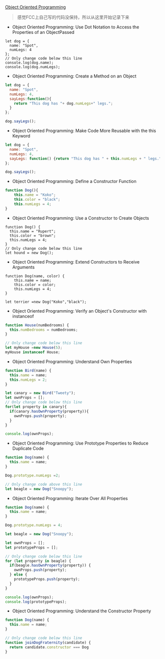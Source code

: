 
[Object Oriented Programming](https://www.freecodecamp.org/learn/javascript-algorithms-and-data-structures/object-oriented-programming/)

> 感觉FCC上自己写的代码没保持，所以从这里开始记录下来

- Object Oriented Programming: Use Dot Notation to Access the Properties of an ObjectPassed

```JS
let dog = {
  name: "Spot",
  numLegs: 4
};
// Only change code below this line
console.log(dog.name);
console.log(dog.numLegs);
```

- Object Oriented Programming: Create a Method on an Object
```js
let dog = {
  name: "Spot",
  numLegs: 4,
  sayLegs:function(){
    return "This dog has "+ dog.numLegs+" legs.";
  }
};

dog.sayLegs();
```
- Object Oriented Programming: Make Code More Reusable with the this Keyword

```js
let dog = {
  name: "Spot",
  numLegs: 4,
  sayLegs: function() {return "This dog has " + this.numLegs + " legs.";}
};

dog.sayLegs();
```
- Object Oriented Programming: Define a Constructor Function

```js
function Dog(){
    this.name = "Koko";
    this.color = "black";
    this.numLegs = 4;
}
```

- Object Oriented Programming: Use a Constructor to Create Objects

```JS
function Dog() {
  this.name = "Rupert";
  this.color = "brown";
  this.numLegs = 4;
}
// Only change code below this line
let hound = new Dog(); 
```

- Object Oriented Programming: Extend Constructors to Receive Arguments

```JS
function Dog(name, color) {
    this.name = name;
    this.color = color;
    this.numLegs = 4;
}

let terrier =new Dog("Koko","black");
```

- Object Oriented Programming: Verify an Object's Constructor with instanceof

```js
function House(numBedrooms) {
  this.numBedrooms = numBedrooms;
}

// Only change code below this line
let myHouse =new House(5);
myHouse instanceof House;
```

- Object Oriented Programming: Understand Own Properties

```js
function Bird(name) {
  this.name = name;
  this.numLegs = 2;
}

let canary = new Bird("Tweety");
let ownProps = [];
// Only change code below this line
for(let property in canary){
  if(canary.hasOwnProperty(property)){
    ownProps.push(property);
  }
}

console.log(ownProps);
```

- Object Oriented Programming: Use Prototype Properties to Reduce Duplicate Code

```js
function Dog(name) {
  this.name = name;
}

Dog.prototype.numLegs =2;

// Only change code above this line
let beagle = new Dog("Snoopy");
```

- Object Oriented Programming: Iterate Over All Properties

```js
function Dog(name) {
  this.name = name;
}

Dog.prototype.numLegs = 4;

let beagle = new Dog("Snoopy");

let ownProps = [];
let prototypeProps = [];

// Only change code below this line
for (let property in beagle) {
  if(beagle.hasOwnProperty(property)) {
    ownProps.push(property);
  } else {
    prototypeProps.push(property);
  }
}

console.log(ownProps); 
console.log(prototypeProps); 
```

- Object Oriented Programming: Understand the Constructor Property

```js
function Dog(name) {
  this.name = name;
}

// Only change code below this line
function joinDogFraternity(candidate) {
  return candidate.constructor === Dog
}
```
